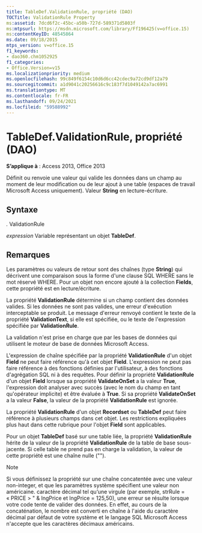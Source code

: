 ```yaml
---
title: TableDef.ValidationRule, propriété (DAO)
TOCTitle: ValidationRule Property
ms:assetid: 7dcd6f2c-45bc-a50b-727d-589371d5803f
ms:mtpsurl: https://msdn.microsoft.com/library/Ff196425(v=office.15)
ms:contentKeyID: 48545864
ms.date: 09/18/2015
mtps_version: v=office.15
f1_keywords:
- dao360.chm1052925
f1_categories:
- Office.Version=v15
ms.localizationpriority: medium
ms.openlocfilehash: 99c849f6154c10d6d6cc42cdec9a72cd9df12a79
ms.sourcegitcommit: a1d9041c20256616c9c183f7d1049142a7ac6991
ms.translationtype: MT
ms.contentlocale: fr-FR
ms.lasthandoff: 09/24/2021
ms.locfileid: "59588992"
---
```

# <a name="tabledefvalidationrule-property-dao"></a>TableDef.ValidationRule, propriété (DAO)

**S’applique à** : Access 2013, Office 2013

Définit ou renvoie une valeur qui valide les données dans un champ au moment de leur modification ou de leur ajout à une table (espaces de travail Microsoft Access uniquement). Valeur **String** en lecture-écriture.

## <a name="syntax"></a>Syntaxe

*.* ValidationRule

*expression* Variable représentant un objet **TableDef**.

## <a name="remarks"></a>Remarques

Les paramètres ou valeurs de retour sont des chaînes (type **String**) qui décrivent une comparaison sous la forme d'une clause SQL WHERE sans le mot réservé WHERE. Pour un objet non encore ajouté à la collection **Fields**, cette propriété est en lecture/écriture.

La propriété **ValidationRule** détermine si un champ contient des données valides. Si les données ne sont pas valides, une erreur d'exécution interceptable se produit. Le message d'erreur renvoyé contient le texte de la propriété **ValidationText**, si elle est spécifiée, ou le texte de l'expression spécifiée par **ValidationRule**.

La validation n'est prise en charge que par les bases de données qui utilisent le moteur de base de données Microsoft Access.

L'expression de chaîne spécifiée par la propriété **ValidationRule** d'un objet **Field** ne peut faire référence qu'à cet objet **Field**. L'expression ne peut pas faire référence à des fonctions définies par l'utilisateur, à des fonctions d'agrégation SQL ni à des requêtes. Pour définir la propriété **ValidationRule** d'un objet **Field** lorsque sa propriété **ValidateOnSet** a la valeur **True**, l'expression doit analyser avec succès (avec le nom du champ en tant qu'opérateur implicite) et être évaluée à **True**. Si sa propriété **ValidateOnSet** a la valeur **False**, la valeur de la propriété **ValidationRule** est ignorée.

La propriété **ValidationRule** d'un objet **Recordset** ou **TableDef** peut faire référence à plusieurs champs dans cet objet. Les restrictions expliquées plus haut dans cette rubrique pour l'objet **Field** sont applicables.

Pour un objet **TableDef** basé sur une table liée, la propriété **ValidationRule** hérite de la valeur de la propriété **ValidationRule** de la table de base sous-jacente. Si celle table ne prend pas en charge la validation, la valeur de cette propriété est une chaîne nulle ("").

> [!NOTE]
> Si vous définissez la propriété sur une chaîne concatentée avec une valeur non-integer, et que les paramètres système spécifient une valeur non américaine. caractère décimal tel qu’une virgule (par exemple, strRule = « PRICE &gt; " &amp; lngPrice et lngPrice = 125,50), une erreur se résulte lorsque votre code tente de valider des données. En effet, au cours de la concaténation, le nombre est converti en chaîne à l'aide du caractère décimal par défaut de votre système et le langage SQL Microsoft Access n'accepte que les caractères décimaux américains.
